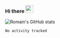 ### Hi there <img src="https://media.giphy.com/media/hvRJCLFzcasrR4ia7z/giphy.gif" width="25px" height="25px">


![Romain's GitHub stats](https://github-readme-stats.vercel.app/api?username=Flasssh&show_icons=true&theme=tokyonight)

<!--START_SECTION:waka-->

```txt
No activity tracked
```

<!--END_SECTION:waka-->
